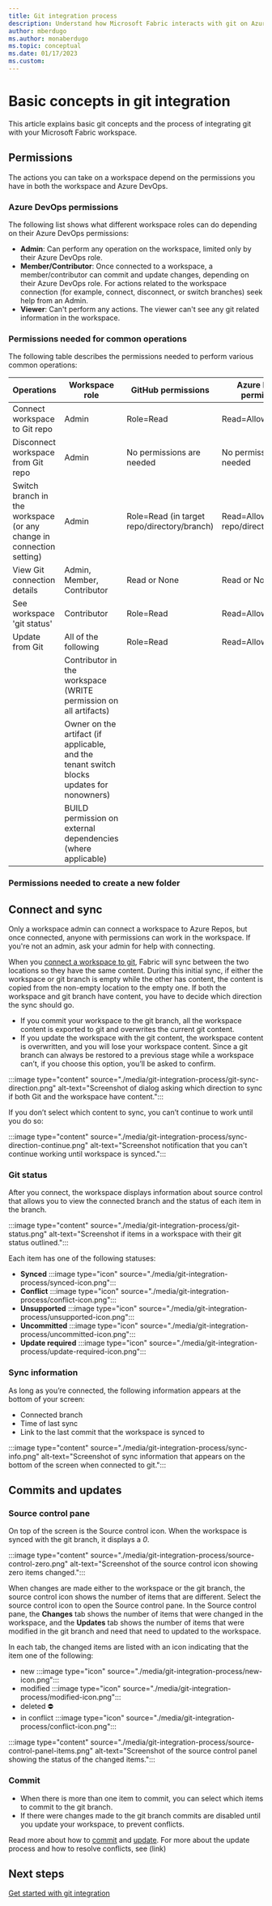 ```yaml
---
title: Git integration process
description: Understand how Microsoft Fabric interacts with git on Azure Repos
author: mberdugo
ms.author: monaberdugo
ms.topic: conceptual 
ms.date: 01/17/2023
ms.custom: 
---
```


# Basic concepts in git integration

This article explains basic git concepts and the process of integrating git with your Microsoft Fabric workspace.

## Permissions

The actions you can take on a workspace depend on the permissions you have in both the workspace and Azure DevOps. 

### Azure DevOps permissions

The following list shows what different workspace roles can do depending on their Azure DevOps permissions:

- **Admin**: Can perform any operation on the workspace, limited only by their Azure DevOps role.
- **Member/Contributor**: Once connected to a workspace, a member/contributor can commit and update changes, depending on their Azure DevOps role. For actions related to the workspace connection (for example, connect, disconnect, or switch branches) seek help from an Admin.
- **Viewer**: Can't perform any actions. The viewer can't see any git related information in the workspace.

### Permissions needed for common operations

The following table describes the permissions needed to perform various common operations:

| **Operations**                                                       | **Workspace role**                                                                        | **GitHub permissions**                       | **Azure DevOps permissions**                  |
|----------------------------------------------------------------------|-------------------------------------------------------------------------------------------|----------------------------------------------|-----------------------------------------------|
| Connect workspace to Git repo                                        | Admin                                                                                     | Role=Read                                    | Read=Allow                                    |
| Disconnect workspace from Git repo                                   | Admin                                                                                     | No permissions are needed                    | No permissions are needed                     |
| Switch branch in the workspace (or any change in connection setting) | Admin                                                                                     | Role=Read  (in target repo/directory/branch) | Read=Allow (in target repo/directory/branch)  |
| View Git connection details                                          | Admin, Member, Contributor                                                                | Read or None                                 | Read or None                                  |
| See workspace 'git status'                                           | Contributor                                                                               | Role=Read                                    | Read=Allow                                    |
| Update from Git                                                      | All of the following                                                                      | Role=Read                                    | Read=Allow                                    |
|                                                                      | Contributor in the workspace (WRITE permission on all artifacts)                          |                                              |                                               |
|                                                                      | Owner on the artifact (if applicable, and the tenant switch blocks updates for nonowners) |                                              |                                               |
|                                                                      | BUILD permission on external dependencies (where applicable)                              |                                              |                                               |

### Permissions needed to create a new folder

## Connect and sync

Only a workspace admin can connect a workspace to Azure Repos, but once connected, anyone with permissions can work in the workspace. If you're not an admin, ask your admin for help with connecting.

When you [connect a workspace to git](./git-get-started.md#connect-a-workspace-to-an-azure-repo), Fabric will sync between the two locations so they have the same content. During this initial sync, if either the workspace or git branch is empty while the other has content, the content is copied from the non-empty location to the empty one.
If both the workspace and git branch have content, you have to decide which direction the sync should go.

- If you commit your workspace to the git branch, all the workspace content is exported to git and overwrites the current git content.
- If you update the workspace with the git content, the workspace content is overwritten, and you will lose your workspace content. Since a git branch can always be restored to a previous stage while a workspace can’t, if you choose this option, you’ll be asked to confirm.

:::image type="content" source="./media/git-integration-process/git-sync-direction.png" alt-text="Screenshot of dialog asking which direction to sync if both Git and the workspace have content.":::

If you don’t select which content to sync, you can’t continue to work until you do so:

:::image type="content" source="./media/git-integration-process/sync-direction-continue.png" alt-text="Screenshot notification that you can't continue working until workspace is synced.":::

### Git status

After you connect, the workspace displays information about source control that allows you to view the connected branch and the status of each item in the branch.

:::image type="content" source="./media/git-integration-process/git-status.png" alt-text="Screenshot if items in a workspace with their git status outlined.":::

Each item has one of the following statuses:

- **Synced** :::image type="icon" source="./media/git-integration-process/synced-icon.png":::
- **Conflict** :::image type="icon" source="./media/git-integration-process/conflict-icon.png":::
- **Unsupported** :::image type="icon" source="./media/git-integration-process/unsupported-icon.png":::
- **Uncommitted** :::image type="icon" source="./media/git-integration-process/uncommitted-icon.png":::
- **Update required** :::image type="icon" source="./media/git-integration-process/update-required-icon.png":::

### Sync information

As long as you’re connected, the following information appears at the bottom of your screen:

- Connected branch
- Time of last sync
- Link to the last commit that the workspace is synced to

:::image type="content" source="./media/git-integration-process/sync-info.png" alt-text="Screenshot of sync information that appears on the bottom of the screen when connected to git.":::

## Commits and updates

### Source control pane

On top of the screen is the Source control icon. When the workspace is synced with the git branch, it displays a *0*.

:::image type="content" source="./media/git-integration-process/source-control-zero.png" alt-text="Screenshot of the source control icon showing zero items changed.":::

When changes are made either to the workspace or the git branch, the source control icon shows the number of items that are different. Select the source control icon to open the Source control pane.
In the Source control pane, the **Changes** tab shows the number of items that were changed in the workspace, and the **Updates** tab shows the number of items that were modified in the git branch and need that need to updated to the workspace.

In each tab, the changed items are listed with an icon indicating that the item one of the following:

- new :::image type="icon" source="./media/git-integration-process/new-icon.png"::: 
- modified :::image type="icon" source="./media/git-integration-process/modified-icon.png":::
- deleted ⛔
- in conflict :::image type="icon" source="./media/git-integration-process/conflict-icon.png":::

:::image type="content" source="./media/git-integration-process/source-control-panel-items.png" alt-text="Screenshot of the source control panel showing the status of the changed items.":::

### Commit

- When there is more than one item to commit, you can select which items to commit to the git branch.
- If there were changes made to the git branch commits are disabled until you update your workspace, to prevent conflicts.

Read more about how to [commit](./git-get-started.md#commit-changes-to-git) and [update](./git-get-started.md#update-workspace-from-git). For more about the update process and how to resolve conflicts, see (link)

## Next steps

[Get started with git integration](./git-get-started.md)
